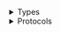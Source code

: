 <details>
<summary>Types</summary>

  - [CodeGuruProfilerClient](/aws-sdk-swift/reference/0.x/AWSCodeGuruProfiler/CodeGuruProfilerClient)
  - [CodeGuruProfilerClient.CodeGuruProfilerClientConfiguration](/aws-sdk-swift/reference/0.x/AWSCodeGuruProfiler/CodeGuruProfilerClient.CodeGuruProfilerClientConfiguration)
  - [CodeGuruProfilerClientLogHandlerFactory](/aws-sdk-swift/reference/0.x/AWSCodeGuruProfiler/CodeGuruProfilerClientLogHandlerFactory)
  - [CodeGuruProfilerClientTypes](/aws-sdk-swift/reference/0.x/AWSCodeGuruProfiler/CodeGuruProfilerClientTypes)

</details>

<details>
<summary>Protocols</summary>

  - [CodeGuruProfilerClientProtocol](/aws-sdk-swift/reference/0.x/AWSCodeGuruProfiler/CodeGuruProfilerClientProtocol)

</details>
